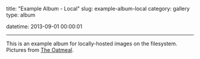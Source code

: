title: "Example Album - Local"
slug: example-album-local
category: gallery
type: album

datetime: 2013-09-01 00:00:01

---

This is an example album for locally-hosted images on the filesystem.
Pictures from [The Oatmeal](http://theoatmeal.com).
